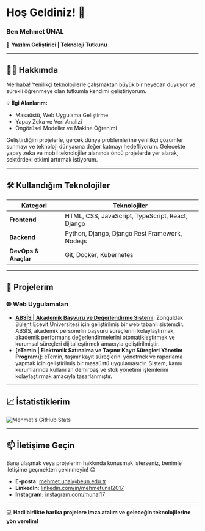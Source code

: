 # Hoş Geldiniz! 👋  
### Ben **Mehmet ÜNAL**

🚀 **Yazılım Geliştirici | Teknoloji Tutkunu**

---

## 🧑‍💻 **Hakkımda**
Merhaba! Yenilikçi teknolojilerle çalışmaktan büyük bir heyecan duyuyor ve sürekli öğrenmeye olan tutkumla kendimi geliştiriyorum.

💡 **İlgi Alanlarım:**  
- Masaüstü, Web Uygulama Geliştirme  
- Yapay Zeka ve Veri Analizi  
- Öngörüsel Modeller ve Makine Öğrenimi  

Geliştirdiğim projelerle, gerçek dünya problemlerine yenilikçi çözümler sunmayı ve teknoloji dünyasına değer katmayı hedefliyorum. Gelecekte yapay zeka ve mobil teknolojiler alanında öncü projelerde yer alarak, sektördeki etkimi artırmak istiyorum.

---

## 🛠️ **Kullandığım Teknolojiler**
| **Kategori**           | **Teknolojiler**                                          |
|-------------------------|----------------------------------------------------------|
| **Frontend**            | HTML, CSS, JavaScript, TypeScript, React, Django         |
| **Backend**             | Python, Django, Django Rest Framework, Node.js           |
| **DevOps & Araçlar**    | Git, Docker, Kubernetes                                  |

---

## 🌟 **Projelerim**
### **🌐 Web Uygulamaları**
- **[ABSİS | Akademik Başvuru ve Değerlendirme Sistemi](https://absis.beun.edu.tr)**: Zonguldak Bülent Ecevit Üniversitesi için geliştirilmiş bir web tabanlı sistemdir.
ABSİS, akademik personelin başvuru süreçlerini kolaylaştırmak, akademik performans değerlendirmelerini otomatikleştirmek ve kurumsal süreçleri dijitalleştirmek amacıyla geliştirilmiştir. 
- **[eTemin | Elektronik Satınalma ve Taşınır Kayıt Süreçleri Yönetim Programı]**: eTemin, taşınır kayıt süreçlerini yönetmek ve raporlama yapmak için geliştirilmiş bir masaüstü uygulamasıdır. Sistem, kamu kurumlarında kullanılan demirbaş ve stok yönetimi işlemlerini kolaylaştırmak amacıyla tasarlanmıştır.
---

## 📈 **İstatistiklerim**
![Mehmet's GitHub Stats](https://github-readme-stats.vercel.app/api?username=mehmetunal2017&show_icons=true&theme=radical)

---

## 📫 **İletişime Geçin**
Bana ulaşmak veya projelerim hakkında konuşmak isterseniz, benimle iletişime geçmekten çekinmeyin! 😊  
- **E-posta:** [mehmet.unal@beun.edu.tr](mailto:mehmet.unal@example.com)  
- **LinkedIn:** [linkedin.com/in/mehmetunal2017](https://www.linkedin.com/in/mehmetunal2017)  
- **Instagram:** [instagram.com/munal17](https://instagram.com/munal17)

---

💻 **Hadi birlikte harika projelere imza atalım ve geleceğin teknolojilerine yön verelim!**
